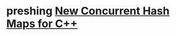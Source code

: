# preshing [New Concurrent Hash Maps for C++](https://preshing.com/20160201/new-concurrent-hash-maps-for-cpp/)